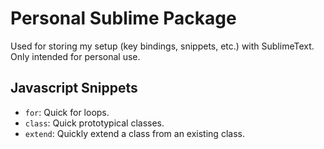 # Personal Sublime Package
Used for storing my setup (key bindings, snippets, etc.) with SublimeText. Only intended for personal use.

## Javascript Snippets
* `for`: Quick for loops.
* `class`: Quick prototypical classes.
* `extend`: Quickly extend a class from an existing class.